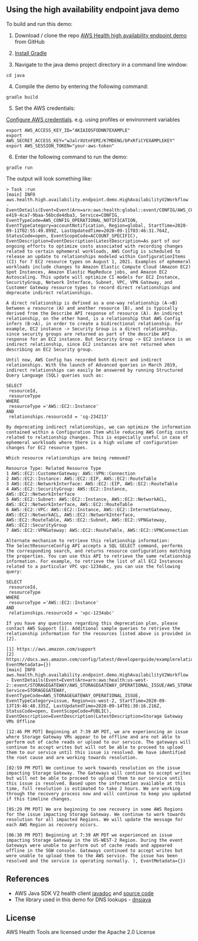 ## Using the high availability endpoint java demo

To build and run this demo:

1. Download / clone the repo [AWS Health high availability endpoint demo](https://github.com/aws/aws-health-tools/high-availability-endpoint) from GitHub

2. [Install Gradle](https://docs.gradle.org/current/userguide/installation.html)

3. Navigate to the java demo project directory in a command line window:

```
cd java
```

4. Compile the demo by entering the following command:

```
gradle build
```

5. Set the AWS credentials:

[Configure AWS credentials](https://docs.aws.amazon.com/cli/latest/userguide/cli-configure-files.html). e.g. using profiles or environment variables

```
export AWS_ACCESS_KEY_ID="AKIAIOSFODNN7EXAMPLE"
export AWS_SECRET_ACCESS_KEY="wJalrXUtnFEMI/K7MDENG/bPxRfiCYEXAMPLEKEY"
export AWS_SESSION_TOKEN="your-aws-token"
```

6. Enter the following command to run the demo:

```
gradle run
```

The output will look something like:

```
> Task :run
[main] INFO aws.health.high.availability.endpoint.demo.HighAvailabilityV2Workflow - EventDetails(Event=Event(Arn=arn:aws:health:global::event/CONFIG/AWS_CONFIG_OPERATIONAL_NOTIFICATION/AWS_CONFIG_OPERATIONAL_NOTIFICATION_88a43e8a-e419-4ca7-9baa-56bcde4dba3, Service=CONFIG, EventTypeCode=AWS_CONFIG_OPERATIONAL_NOTIFICATION, EventTypeCategory=accountNotification, Region=global, StartTime=2020-09-11T02:55:49.899Z, LastUpdatedTime=2020-09-11T03:46:31.764Z, StatusCode=open, EventScopeCode=ACCOUNT_SPECIFIC), EventDescription=EventDescription(LatestDescription=As part of our ongoing efforts to optimize costs associated with recording changes related to certain ephemeral workloads, AWS Config is scheduled to release an update to relationships modeled within ConfigurationItems (CI) for 7 EC2 resource types on August 1, 2021. Examples of ephemeral workloads include changes to Amazon Elastic Compute Cloud (Amazon EC2) Spot Instances, Amazon Elastic MapReduce jobs, and Amazon EC2 Autoscaling. This update will optimize CI models for EC2 Instance, SecurityGroup, Network Interface, Subnet, VPC, VPN Gateway, and Customer Gateway resource types to record direct relationships and deprecate indirect relationships.

A direct relationship is defined as a one-way relationship (A->B) between a resource (A) and another resource (B), and is typically derived from the Describe API response of resource (A). An indirect relationship, on the other hand, is a relationship that AWS Config infers (B->A), in order to create a bidirectional relationship. For example, EC2 instance -> Security Group is a direct relationship, since security groups are returned as part of the describe API response for an EC2 instance. But Security Group -> EC2 instance is an indirect relationship, since EC2 instances are not returned when describing an EC2 Security group.

Until now, AWS Config has recorded both direct and indirect relationships. With the launch of Advanced queries in March 2019, indirect relationships can easily be answered by running Structured Query Language (SQL) queries such as:

SELECT
 resourceId,
 resourceType
WHERE
 resourceType ='AWS::EC2::Instance'
AND
 relationships.resourceId = 'sg-234213'

By deprecating indirect relationships, we can optimize the information contained within a Configuration Item while reducing AWS Config costs related to relationship changes. This is especially useful in case of ephemeral workloads where there is a high volume of configuration changes for EC2 resource types.

Which resource relationships are being removed?

Resource Type: Related Resource Type
1 AWS::EC2::CustomerGateway: AWS::VPN::Connection
2 AWS::EC2::Instance: AWS::EC2::EIP, AWS::EC2::RouteTable
3 AWS::EC2::NetworkInterface: AWS::EC2::EIP, AWS::EC2::RouteTable
4 AWS::EC2::SecurityGroup: AWS::EC2::Instance, AWS::EC2::NetworkInterface
5 AWS::EC2::Subnet: AWS::EC2::Instance, AWS::EC2::NetworkACL, AWS::EC2::NetworkInterface, AWS::EC2::RouteTable
6 AWS::EC2::VPC: AWS::EC2::Instance, AWS::EC2::InternetGateway, AWS::EC2::NetworkACL, AWS::EC2::NetworkInterface, AWS::EC2::RouteTable, AWS::EC2::Subnet, AWS::EC2::VPNGateway, AWS::EC2::SecurityGroup
7 AWS::EC2::VPNGateway: AWS::EC2::RouteTable, AWS::EC2::VPNConnection

Alternate mechanism to retrieve this relationship information:
The SelectResourceConfig API accepts a SQL SELECT command, performs the corresponding search, and returns resource configurations matching the properties. You can use this API to retrieve the same relationship information. For example, to retrieve the list of all EC2 Instances related to a particular VPC vpc-1234abc, you can use the following query:

SELECT
 resourceId,
 resourceType
WHERE
 resourceType ='AWS::EC2::Instance'
AND
 relationships.resourceId = 'vpc-1234abc'

If you have any questions regarding this deprecation plan, please contact AWS Support [1]. Additional sample queries to retrieve the relationship information for the resources listed above is provided in [2].

[1] https://aws.amazon.com/support
[2] https://docs.aws.amazon.com/config/latest/developerguide/examplerelationshipqueries.html), EventMetadata={})
[main] INFO aws.health.high.availability.endpoint.demo.HighAvailabilityV2Workflow - EventDetails(Event=Event(Arn=arn:aws:health:us-west-2::event/STORAGEGATEWAY/AWS_STORAGEGATEWAY_OPERATIONAL_ISSUE/AWS_STORAGEGATEWAY_OPERATIONAL_ISSUE_WQPFF_7809546408, Service=STORAGEGATEWAY, EventTypeCode=AWS_STORAGEGATEWAY_OPERATIONAL_ISSUE, EventTypeCategory=issue, Region=us-west-2, StartTime=2020-09-13T19:46:48.335Z, LastUpdatedTime=2020-09-14T01:30:16.216Z, StatusCode=open, EventScopeCode=PUBLIC), EventDescription=EventDescription(LatestDescription=Storage Gateway VMs Offline

[12:46 PM PDT] Beginning at 7:39 AM PDT, we are experiencing an issue where Storage Gateway VMs appear to be offline and are not able to perform out of cache reads or upload to our service. The gateways will continue to accept writes but will not be able to proceed to upload them to our service until this issue is resolved. We have identified the root cause and are working towards resolution.

[02:59 PM PDT] We continue to work towards resolution on the issue impacting Storage Gateway. The Gateways will continue to accept writes but will not be able to proceed to upload them to our service until this issue is resolved. Based upon the information available at this time, full resolution is estimated to take 2 hours. We are working through the recovery process now and will continue to keep you updated if this timeline changes.

[05:29 PM PDT] We are beginning to see recovery in some AWS Regions for the issue impacting Storage Gateway. We continue to work towards resolution for all impacted Regions. We will update the message for each AWS Region as recovery occurs.

[06:30 PM PDT] Beginning at 7:39 AM PDT we experienced an issue impacting Storage Gateway in the US-WEST-2 Region. During the event Gateways were unable to perform out of cache reads and appeared offline in the SGW console. Gateways continued to accept writes but were unable to upload them to the AWS service. The issue has been resolved and the service is operating normally. ), EventMetadata={})
```

## References

* AWS Java SDK V2 health client [javadoc](https://sdk.amazonaws.com/java/api/latest/software/amazon/awssdk/services/health/HealthClient.html) and [source code](https://repo1.maven.org/maven2/software/amazon/awssdk/health/2.14.2/)
* The library used in this demo for DNS lookups - [dnsjava](https://github.com/dnsjava/dnsjava)

## License

AWS Health Tools are licensed under the Apache 2.0 License